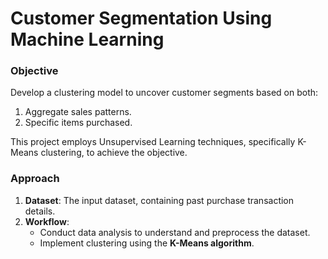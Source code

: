 # Customer Segmentation Using Machine Learning

### Objective
Develop a clustering model to uncover customer segments based on both:
1. Aggregate sales patterns.
2. Specific items purchased.

This project employs Unsupervised Learning techniques, specifically K-Means clustering, to achieve the objective.

### Approach
1. **Dataset**: The input dataset, containing past purchase transaction details.
2. **Workflow**: 
   - Conduct data analysis to understand and preprocess the dataset.
   - Implement clustering using the **K-Means algorithm**.

